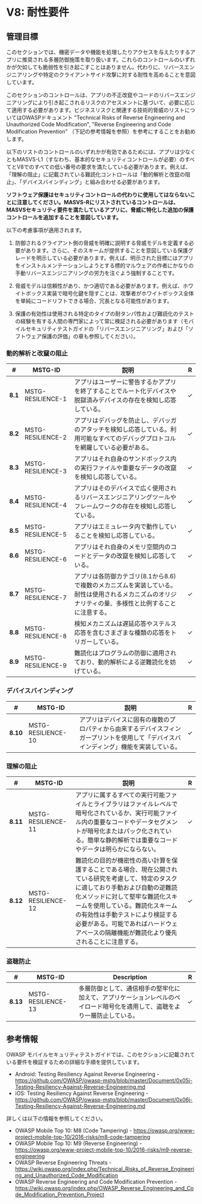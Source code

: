# V8: 耐性要件

## 管理目標

このセクションでは、機密データや機能を処理したりアクセスを与えたりするアプリに推奨される多層防御施策を取り扱います。これらのコントロールのいずれかが欠如しても脆弱性を引き起こすことはありません。代わりに、リバースエンジニアリングや特定のクライアントサイド攻撃に対する耐性を高めることを意図しています。

このセクションのコントロールは、アプリの不正改竄やコードのリバースエンジニアリングにより引き起こされるリスクのアセスメントに基づいて、必要に応じて適用する必要があります。ビジネスリスクと関連する技術的脅威のリストについてはOWASPドキュメント "Technical Risks of Reverse Engineering and Unauthorized Code Modification", "Reverse Engineering and Code Modification Prevention" （下記の参考情報を参照）を参考にすることをお勧めします。

以下のリストのコントロールのいずれかが有効であるためには、アプリは少なくともMASVS-L1（すなわち、基本的なセキュリティコントロールが必要）のすべてとV8でのすべての低い番号の要求を満たしている必要があります。例えば、「理解の阻止」に記載されている難読化コントロールは「動的解析と改竄の阻止」、「デバイスバインディング」と組み合わせる必要があります。

**ソフトウェア保護はセキュリティコントロールの代わりに使用してはならないことに注意してください。MASVS-Rにリストされているコントロールは、MASVSセキュリティ要件を満たしているアプリに、脅威に特化した追加の保護コントロールを追加することを意図しています。**

以下の考慮事項が適用されます。

1. 防御されるクライアント側の脅威を明確に説明する脅威モデルを定義する必要があります。さらに、そのスキームが提供することを意図している保護グレードを明示している必要があります。例えば、明示された目標にはアプリをインストルメンテーションしようとする標的マルウェアの作者にかなりの手動リバースエンジニアリングの労力を注ぐよう強制することです。

2. 脅威モデルは信頼性があり、かつ適切である必要があります。例えば、ホワイトボックス実装で暗号化鍵を隠すことは、攻撃者がホワイトボックス全体を単純にコードリフトできる場合、冗長となる可能性があります。

3. 保護の有効性は使用される特定のタイプの耐タンパ性および難読化のテストの経験を有する人間の専門家によって常に検証される必要があります（モバイルセキュリティテストガイドの「リバースエンジニアリング」および「ソフトウェア保護の評価」の章も参照してください）。

<!-- \pagebreak -->

### 動的解析と改竄の阻止

| # | MSTG-ID | 説明 | R |
| -- | -------- | ---------------------- | - |
| **8.1** | MSTG-RESILIENCE-1 | アプリはユーザーに警告するかアプリを終了することでルート化デバイスや脱獄済みデバイスの存在を検知し応答している。 | ✓ |
| **8.2** | MSTG-RESILIENCE-2 | アプリはデバッグを防止し、デバッガのアタッチを検知し応答している。利用可能なすべてのデバッグプロトコルを網羅している必要がある。 | ✓ |
| **8.3** | MSTG-RESILIENCE-3 | アプリはそれ自身のサンドボックス内の実行ファイルや重要なデータの改竄を検知し応答している。 | ✓ |
| **8.4** | MSTG-RESILIENCE-4 | アプリはそのデバイスで広く使用されるリバースエンジニアリングツールやフレームワークの存在を検知し応答している。 | ✓ |
| **8.5** | MSTG-RESILIENCE-5 | アプリはエミュレータ内で動作していることを検知し応答している。 | ✓ |
| **8.6** | MSTG-RESILIENCE-6 | アプリはそれ自身のメモリ空間内のコードとデータの改竄を検知し応答している。 | ✓ |
| **8.7** | MSTG-RESILIENCE-7 | アプリは各防御カテゴリ(8.1から8.6)で複数のメカニズムを実装している。耐性は使用されるメカニズムのオリジナリティの量、多様性と比例することに注意する。 | ✓ |
| **8.8** | MSTG-RESILIENCE-8 | 検知メカニズムは遅延応答やステルス応答を含むさまざまな種類の応答をトリガーしている。 | ✓ |
| **8.9** | MSTG-RESILIENCE-9 | 難読化はプログラムの防御に適用されており、動的解析による逆難読化を妨げている。 | ✓ |

### デバイスバインディング

| # | MSTG-ID | 説明 | R |
| -- | -------- | ---------------------- | - |
| **8.10** | MSTG-RESILIENCE-10 | アプリはデバイスに固有の複数のプロパティから由来するデバイスフィンガープリントを使用して「デバイスバインディング」機能を実装している。 | ✓ |

<!-- \pagebreak -->

### 理解の阻止

| # | MSTG-ID | 説明 | R |
| -- | -------- | ---------------------- | - |
| **8.11** | MSTG-RESILIENCE-11 | アプリに属するすべての実行可能ファイルとライブラリはファイルレベルで暗号化されているか、実行可能ファイル内の重要なコードやデータセグメントが暗号化またはパック化されている。簡単な静的解析では重要なコードやデータは明らかにならない。 | ✓ |
| **8.12** | MSTG-RESILIENCE-12 | 難読化の目的が機密性の高い計算を保護することである場合、現在公開されている研究を考慮して、特定のタスクに適しており手動および自動の逆難読化メソッドに対して堅牢な難読化スキームを使用している。難読化スキームの有効性は手動テストにより検証する必要がある。可能であればハードウェアベースの隔離機能が難読化より優先されることに注意する。 | ✓ |

### 盗聴防止

| # | MSTG-ID | Description | R |
| -- | -------- | ---------------------- | - |
| **8.13** | MSTG-RESILIENCE-13 | 多層防御として、通信相手の堅牢化に加えて、アプリケーションレベルのペイロード暗号化を適用して、盗聴をより一層防止している。 | ✓ |

<!-- \pagebreak -->

## 参考情報

OWASP モバイルセキュリティテストガイドでは、このセクションに記載されている要件を検証するための詳細な手順を提供しています。

- Android: Testing Resiliency Against Reverse Engineering - <https://github.com/OWASP/owasp-mstg/blob/master/Document/0x05j-Testing-Resiliency-Against-Reverse-Engineering.md>
- iOS: Testing Resiliency Against Reverse Engineering - <https://github.com/OWASP/owasp-mstg/blob/master/Document/0x06j-Testing-Resiliency-Against-Reverse-Engineering.md>

詳しくは以下の情報を参照してください。

- OWASP Mobile Top 10: M8 (Code Tampering) - <https://owasp.org/www-project-mobile-top-10/2016-risks/m8-code-tampering>
- OWASP Mobile Top 10: M9 (Reverse Engineering) - <https://owasp.org/www-project-mobile-top-10/2016-risks/m9-reverse-engineering>
- OWASP Reverse Engineering Threats - <https://wiki.owasp.org/index.php/Technical_Risks_of_Reverse_Engineering_and_Unauthorized_Code_Modification>
- OWASP Reverse Engineering and Code Modification Prevention - <https://wiki.owasp.org/index.php/OWASP_Reverse_Engineering_and_Code_Modification_Prevention_Project>

